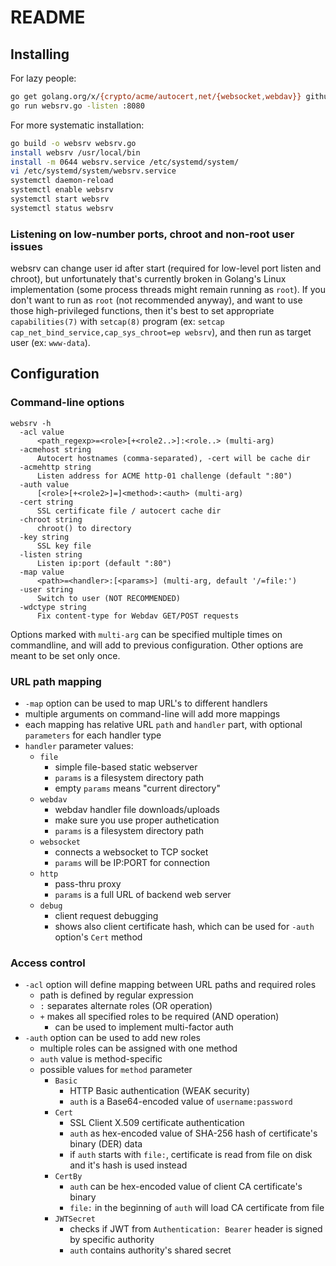 # README

## Installing

For lazy people:

```sh
go get golang.org/x/{crypto/acme/autocert,net/{websocket,webdav}} github.com/dgrijalva/jwt-go
go run websrv.go -listen :8080
```

For more systematic installation:

```sh
go build -o websrv websrv.go
install websrv /usr/local/bin
install -m 0644 websrv.service /etc/systemd/system/
vi /etc/systemd/system/websrv.service
systemctl daemon-reload
systemctl enable websrv
systemctl start websrv
systemctl status websrv
```

### Listening on low-number ports, chroot and non-root user issues

websrv can change user id after start (required for low-level port listen and chroot), but unfortunately that's currently broken in Golang's Linux implementation (some process threads might remain running as `root`). If you don't want to run as `root` (not recommended anyway), and want to use those high-privileged functions, then it's best to set appropriate `capabilities(7)` with `setcap(8)` program (ex: `setcap cap_net_bind_service,cap_sys_chroot=ep websrv`), and then run as target user (ex: `www-data`).

## Configuration

### Command-line options

```text
websrv -h
  -acl value
      <path_regexp>=<role>[+<role2..>]:<role..> (multi-arg)
  -acmehost string
      Autocert hostnames (comma-separated), -cert will be cache dir
  -acmehttp string
      Listen address for ACME http-01 challenge (default ":80")
  -auth value
      [<role>[+<role2>]=]<method>:<auth> (multi-arg)
  -cert string
      SSL certificate file / autocert cache dir
  -chroot string
      chroot() to directory
  -key string
      SSL key file
  -listen string
      Listen ip:port (default ":80")
  -map value
      <path>=<handler>:[<params>] (multi-arg, default '/=file:')
  -user string
      Switch to user (NOT RECOMMENDED)
  -wdctype string
      Fix content-type for Webdav GET/POST requests
```

Options marked with `multi-arg` can be specified multiple times on commandline, and will add to previous configuration. Other options are meant to be set only once.

### URL path mapping

- `-map` option can be used to map URL's to different handlers
- multiple arguments on command-line will add more mappings
- each mapping has relative URL `path` and `handler` part, with optional `parameters` for each handler type
- `handler` parameter values:
  - `file`
    - simple file-based static webserver
    - `params` is a filesystem directory path
    - empty `params` means "current directory"
  - `webdav`
    - webdav handler file downloads/uploads
    - make sure you use proper authetication
    - `params` is a filesystem directory path
  - `websocket`
    - connects a websocket to TCP socket
    - `params` will be IP:PORT for connection
  - `http`
    - pass-thru proxy
    - `params` is a full URL of backend web server
  - `debug`
    - client request debugging
    - shows also client certificate hash, which can be used for `-auth` option's `Cert` method

### Access control

- `-acl` option will define mapping between URL paths and required roles
  - path is defined by regular expression
  - `:` separates alternate roles (OR operation)
  - `+` makes all specified roles to be required (AND operation)
    - can be used to implement multi-factor auth
- `-auth` option can be used to add new roles
  - multiple roles can be assigned with one method
  - `auth` value is method-specific
  - possible values for `method` parameter
    - `Basic`
      - HTTP Basic authentication (WEAK security)
      - `auth` is a Base64-encoded value of `username:password`
    - `Cert`
      - SSL Client X.509 certificate authentication
      - `auth` as hex-encoded value of SHA-256 hash of certificate's binary (DER) data
      - if `auth` starts with `file:`, certificate is read from file on disk and it's hash is used instead
    - `CertBy`
      - `auth` can be hex-encoded value of client CA certificate's binary
      - `file:` in the beginning of `auth` will load CA certificate from file
    - `JWTSecret`
      - checks if JWT from `Authentication: Bearer` header is signed by specific authority
      - `auth` contains authority's shared secret
